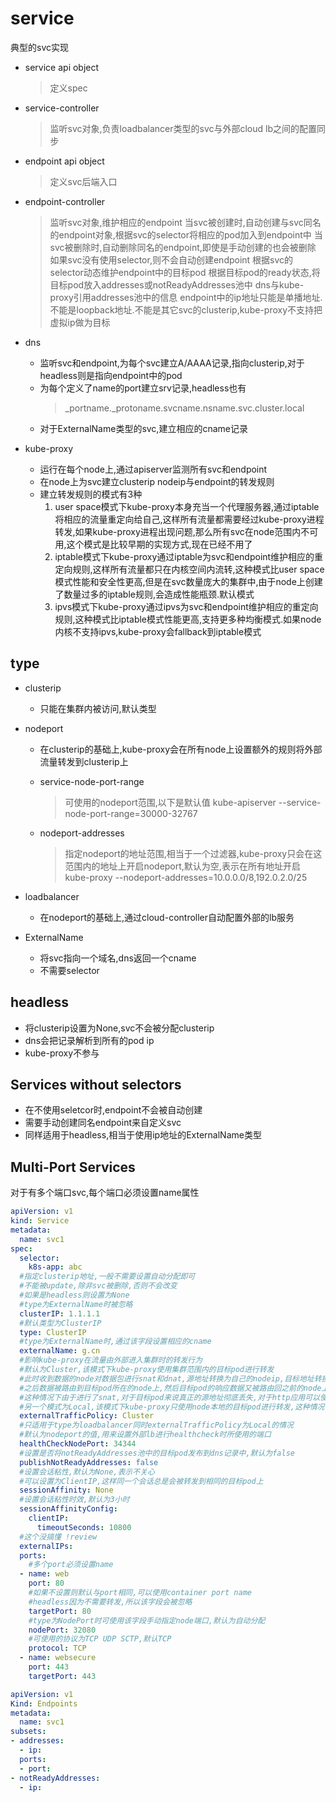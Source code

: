 # service

典型的svc实现

- service api object
  >定义spec
- service-controller
  >监听svc对象,负责loadbalancer类型的svc与外部cloud lb之间的配置同步
- endpoint api object
  >定义svc后端入口
- endpoint-controller
  >监听svc对象,维护相应的endpoint
  >当svc被创建时,自动创建与svc同名的endpoint对象,根据svc的selector将相应的pod加入到endpoint中
  >当svc被删除时,自动删除同名的endpoint,即使是手动创建的也会被删除
  >如果svc没有使用selector,则不会自动创建endpoint
  >根据svc的selector动态维护endpoint中的目标pod
  >根据目标pod的ready状态,将目标pod放入addresses或notReadyAddresses池中
  >dns与kube-proxy引用addresses池中的信息
  >endpoint中的ip地址只能是单播地址.不能是loopback地址.不能是其它svc的clusterip,kube-proxy不支持把虚拟ip做为目标
- dns
  - 监听svc和endpoint,为每个svc建立A/AAAA记录,指向clusterip,对于headless则是指向endpoint中的pod
  - 为每个定义了name的port建立srv记录,headless也有
    >_portname._protoname.svcname.nsname.svc.cluster.local
  - 对于ExternalName类型的svc,建立相应的cname记录

- kube-proxy
  - 运行在每个node上,通过apiserver监测所有svc和endpoint
  - 在node上为svc建立clusterip nodeip与endpoint的转发规则
  - 建立转发规则的模式有3种
    1. user space模式下kube-proxy本身充当一个代理服务器,通过iptable将相应的流量重定向给自己,这样所有流量都需要经过kube-proxy进程转发,如果kube-proxy进程出现问题,那么所有svc在node范围内不可用,这个模式是比较早期的实现方式,现在已经不用了
    1. iptable模式下kube-proxy通过iptable为svc和endpoint维护相应的重定向规则,这样所有流量都只在内核空间内流转,这种模式比user space模式性能和安全性更高,但是在svc数量庞大的集群中,由于node上创建了数量过多的iptable规则,会造成性能瓶颈.默认模式
    1. ipvs模式下kube-proxy通过ipvs为svc和endpoint维护相应的重定向规则,这种模式比iptable模式性能更高,支持更多种均衡模式.如果node内核不支持ipvs,kube-proxy会fallback到iptable模式

## type

- clusterip
  - 只能在集群内被访问,默认类型
- nodeport
  - 在clusterip的基础上,kube-proxy会在所有node上设置额外的规则将外部流量转发到clusterip上
  - service-node-port-range
    >可使用的nodeport范围,以下是默认值
    >kube-apiserver --service-node-port-range=30000-32767

  - nodeport-addresses
    >指定nodeport的地址范围,相当于一个过滤器,kube-proxy只会在这范围内的地址上开启nodeport,默认为空,表示在所有地址开启
    >kube-proxy --nodeport-addresses=10.0.0.0/8,192.0.2.0/25

- loadbalancer
  - 在nodeport的基础上,通过cloud-controller自动配置外部的lb服务

- ExternalName
  - 将svc指向一个域名,dns返回一个cname
  - 不需要selector

## headless

- 将clusterip设置为None,svc不会被分配clusterip
- dns会把记录解析到所有的pod ip
- kube-proxy不参与

## Services without selectors

- 在不使用seletcor时,endpoint不会被自动创建
- 需要手动创建同名endpoint来自定义svc
- 同样适用于headless,相当于使用ip地址的ExternalName类型

## Multi-Port Services

对于有多个端口svc,每个端口必须设置name属性

```yaml
apiVersion: v1
kind: Service
metadata:
  name: svc1
spec:
  selector:
    k8s-app: abc
  #指定clusterip地址,一般不需要设置自动分配即可
  #不能被update,除非svc被删除,否则不会改变
  #如果是headless则设置为None
  #type为ExternalName时被忽略
  clusterIP: 1.1.1.1
  #默认类型为ClusterIP
  type: ClusterIP
  #type为ExternalName时,通过该字段设置相应的cname
  externalName: g.cn
  #影响kube-proxy在流量由外部进入集群时的转发行为
  #默认为Cluster,该模式下kube-proxy使用集群范围内的目标pod进行转发
  #此时收到数据的node对数据包进行snat和dnat,源地址转换为自己的nodeip,目标地址转换为某个目标pod
  #之后数据被路由到目标pod所在的node上,然后目标pod的响应数据又被路由回之前的node上,最后该node将响应数据被发送到外部
  #这种情况下由于进行了snat,对于目标pod来说真正的源地址彻底丢失,对于http应用可以使用proxyprotocol来避免丢失源地址信息
  #另一个模式为Local,该模式下kube-proxy只使用node本地的目标pod进行转发,这种情况下因为不需要进行snat,所以真实的源地址信息被保留
  externalTrafficPolicy: Cluster
  #只适用于type为loadbalancer同时externalTrafficPolicy为Local的情况
  #默认为nodeport的值,用来设置外部lb进行healthcheck时所使用的端口
  healthCheckNodePort: 34344
  #设置是否将notReadyAddresses池中的目标pod发布到dns记录中,默认为false
  publishNotReadyAddresses: false
  #设置会话粘性,默认为None,表示不关心
  #可以设置为ClientIP,这样同一个会话总是会被转发到相同的目标pod上
  sessionAffinity: None
  #设置会话粘性时效,默认为3小时
  sessionAffinityConfig:
    clientIP:
      timeoutSeconds: 10800
  #这个没搞懂 !review
  externalIPs:
  ports:
    #多个port必须设置name
  - name: web
    port: 80
    #如果不设置则默认与port相同,可以使用container port name
    #headless因为不需要转发,所以该字段会被忽略
    targetPort: 80
    #type为NodePort时可使用该字段手动指定node端口,默认为自动分配
    nodePort: 32080
    #可使用的协议为TCP UDP SCTP,默认TCP
    protocol: TCP
  - name: websecure
    port: 443
    targetPort: 443
```

```yaml
apiVersion: v1
Kind: Endpoints
metadata:
  name: svc1
subsets:
- addresses:
  - ip:
  ports:
  - port:
- notReadyAddresses:
  - ip:
```
